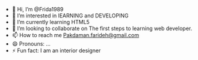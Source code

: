 - 👋 Hi, I’m @Frida1989
- 👀 I’m interested in lEARNING and DEVELOPING
- 🌱 I’m currently learning  HTML5
- 💞️ I’m looking to collaborate on The first steps to learning web developer.
- 📫 How to reach me Pakdaman.farideh@gmail.com
- 😄 Pronouns: ...
- ⚡ Fun fact: I am an interior designer

<!---
Frida1989/Frida1989 is a ✨ special ✨ repository because its `README.md` (this file) appears on your GitHub profile.
You can click the Preview link to take a look at your changes.
--->
